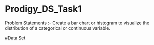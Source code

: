 # Prodigy_DS_Task1
Problem Statements :- Create a bar chart or histogram to visualize the distribution of a categorical or continuous variable. 

#Data Set
